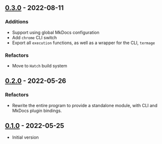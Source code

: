 ## [0.3.0] - 2022-08-11

### Additions

- Support using global MkDocs configuration
- Add `chrome` CLI switch
- Export all `execution` functions, as well as a wrapper for the CLI, `termage`

### Refactors

- Move to `Hatch` build system


<!-- HATCH README END -->


## [0.2.0] - 2022-05-26

### Refactors

- Rewrite the entire program to provide a standalone module, with CLI and MkDocs plugin bindings.



## [0.1.0] - 2022-05-25

- Initial version



<!-- HATCH URI DEFINITIONS START -->
[0.3.0]: https://github.com/bczsalba/termage/compare/0.2.0...0.3.0
[0.2.0]: https://github.com/bczsalba/termage/compare/0.1.0...0.2.0
[0.1.0]: https://github.com/bczsalba/termage/tree/v0.1.0
